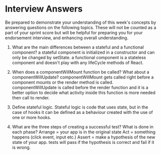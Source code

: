 # Interview Answers
Be prepared to demonstrate your understanding of this week's concepts by answering questions on the following topics. These will not be counted as a part of your sprint score but will be helpful for preparing you for your endorsement interview, and enhancing overall understanding.

1. What are the main differences between a stateful and a functional component?
a stateful component is initialized in a constructor and can only be changed by setState.
a functional component is a stateless component and doesn't play with any lifeCycle methods of React.

2. When does a componentWillMount function be called? What about a componentWillUpdate?
componentWillMount gets called right before a component mounts or the render method is called.
componentWillUpdate is called before the render function and it is a better option to decide what activity inside this function is more needed then call to render.

3. Define stateful logic.
Stateful logic is code that uses state, but in the case of hooks it can be defined as a behaviour created with the use of one or more hooks.

4. What are the three steps of creating a successful test? What is done in each phase?
Arrange = your app is in the original state
Act = something happens (click event, input etc.)
Assert = make a hypothesis of the new state of your app. tests will pass if the hypothesis is correct and fail if it is wrong.
